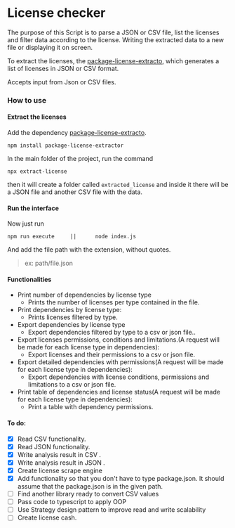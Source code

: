 # License checker

The purpose of this Script is to parse a JSON or CSV file, list the licenses and filter data according to the license. Writing the extracted data to a new file or displaying it on screen.

To extract the licenses, the [package-license-extracto](https://github.com/smaro-nitr/package-license-extractor), which generates a list of licenses in JSON or CSV format.

Accepts input from Json or CSV files.

### How to use

#### Extract the licenses

Add the dependency [package-license-extracto](https://github.com/smaro-nitr/package-license-extractor).

```shell
npm install package-license-extractor
```

In the main folder of the project, run the command

```shell
npx extract-license
```

then it will create a folder called `extracted_license` and inside it there will be a JSON file and another CSV file with the data.

#### Run the interface

Now just run

```shell
npm run execute		|| 		node index.js
```

And add the file path with the extension, without quotes.

> ex:  path/file.json



#### Functionalities

- Print number of dependencies by license type
  - Prints the number of licenses per type contained in the file.
- Print dependencies by license type:
  - Prints licenses filtered by type.
- Export dependencies by license type
  - Export dependencies filtered by type  to a csv or json file..
- Export licenses permissions, conditions and limitations.(A request will be made for each license type in dependencies):
  - Export licenses and their permissions to a csv or json file.
- Export detailed dependencies with permissions(A request will be made for each license type in dependencies):
  - Export dependencies with license conditions, permissions and limitations to a csv or json file.
- Print table of dependencies and license status(A request will be made for each license type in dependencies):
  - Print a table with dependency permissions.



#### To do:

- [x] Read CSV functionality.
- [x] Read JSON functionality.
- [x] Write analysis result in CSV .
- [x] Write analysis result in JSON .
- [x] Create license scrape engine
- [x] Add functionality so that you don't have to type package.json.
        It should assume that the package.json is in the given path.
- [ ] Find another library ready to convert CSV values
- [ ] Pass code to typescript to apply OOP
- [ ] Use Strategy design pattern to improve read and write scalability
- [ ] Create license cash.
